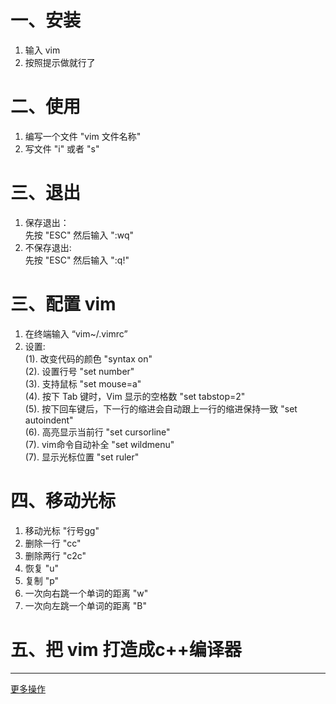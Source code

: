 # 一、安装
1. 输入 vim
2. 按照提示做就行了

# 二、使用
1. 编写一个文件 "vim 文件名称"
2. 写文件 "i" 或者 "s"
# 三、退出
1. 保存退出：<br>
      先按 "ESC" 然后输入 ":wq"
2. 不保存退出:<br>
      先按 "ESC" 然后输入 ":q!"<br>
# 三、配置 vim 
1. 在终端输入 “vim~/.vimrc”
2. 设置:<br>
(1). 改变代码的颜色 "syntax on"<br>
(2). 设置行号 "set number"<br>
(3). 支持鼠标 "set mouse=a"<br>
(4). 按下 Tab 键时，Vim 显示的空格数 "set tabstop=2"<br>
(5). 按下回车键后，下一行的缩进会自动跟上一行的缩进保持一致 "set autoindent"<br>
(6). 高亮显示当前行 "set cursorline"<br>
(7). vim命令自动补全 "set wildmenu"<br>
(7). 显示光标位置 "set ruler"
# 四、移动光标
1. 移动光标 "行号gg"
2. 删除一行 "cc"
3. 删除两行 "c2c"
4. 恢复 "u"
5. 复制 "p"
6. 一次向右跳一个单词的距离 "w"
7. 一次向左跳一个单词的距离 "B"
# 五、把 vim 打造成c++编译器
***
[更多操作](https://www.cnblogs.com/write-hua/p/7697762.html)
